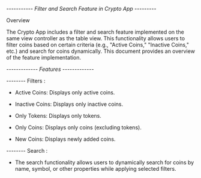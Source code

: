 *----------- Filter and Search Feature in Crypto App ---------*

Overview

The Crypto App includes a filter and search feature implemented on the same view controller as the table view. This functionality allows users to filter coins based on certain criteria (e.g., "Active Coins," "Inactive Coins," etc.) and search for coins dynamically. This document provides an overview of the feature implementation.

*------------- Features -------------*

-------- Filters :
 - Active Coins: Displays only active coins.

 - Inactive Coins: Displays only inactive coins.

 - Only Tokens: Displays only tokens.

 - Only Coins: Displays only coins (excluding tokens).

 - New Coins: Displays newly added coins.

-------- Search :

 - The search functionality allows users to dynamically search for coins by name, symbol, or other properties while applying selected filters.
